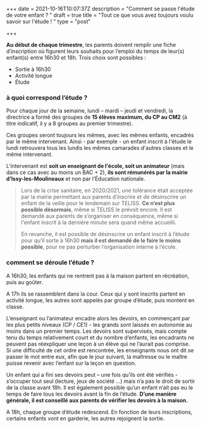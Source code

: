+++
date = 2021-10-16T10:07:37Z
description = "Comment se passe l'étude de votre enfant ? "
draft = true
title = "Tout ce que vous avez toujours voulu savoir sur l'étude ! "
type = "post"

+++

**Au début de chaque trimestre**, les parents doivent remplir une fiche d’inscription où figurent leurs souhaits pour l’emploi du temps de leur(s) enfant(s) entre 16h30 et 18h. Trois choix sont possibles :

* Sortie à 16h30
* Activité longue
* Étude

### **à quoi correspond l’étude** ?

Pour chaque jour de la semaine, lundi – mardi – jeudi et vendredi, la directrice a formé des groupes de **15 élèves maximum, du CP au CM2** (à titre indicatif, il y  a 8 groupes au premier trimestre).

Ces groupes seront toujours les mêmes, avec les mêmes enfants, encadrés par le même intervenant. Ainsi - par exemple - un enfant inscrit à l'étude le lundi retrouvera tous les lundis les mêmes camarades d'autres classes et le même intervenant.

L’intervenant est **soit un enseignant de l'école, soit un animateur** (mais dans ce cas avec au moins un BAC + 2), **ils sont rémunérés par la mairie d’Issy-les-Moulineaux** et non par l’Éducation nationale.

> Lors de la crise sanitaire, en 2020/2021, une tolérance était acceptée par la mairie permettant aux parents d’inscrire et de désinscrire un enfant de la veille pour le lendemain sur TELISS. **Ce n’est plus possible désormais**, même si TELISS le prévoit encore. Il est demandé aux parents de s’organiser en conséquence, même si l'enfant inscrit à la dernière minute sera quand même accueilli.
>
> En revanche, il est possible de désinscrire un enfant inscrit à l’étude pour qu’il sorte à 16h30 **mais il est demandé de le faire le moins possible**, pour ne pas perturber l’organisation interne à l’école.

### **comment se déroule l’étude** ?

A 16h30, les enfants qui ne rentrent pas à la maison partent en récréation, puis au goûter.

A 17h ils se rassemblent dans la cour. Ceux qui y sont inscrits partent en activité longue, les autres sont appelés par groupe d’étude, puis montent en classe.

L’enseignant ou l’animateur encadre alors les devoirs, en commençant par les plus petits niveaux (CP / CE1) - les grands sont laissés en autonomie au moins dans un premier temps. Les devoirs sont supervisés, mais compte tenu du temps relativement court et du nombre d’enfants, les encadrants ne peuvent pas réexpliquer une leçon à un élève qui ne l’aurait pas comprise. Si une difficulté de cet ordre est rencontrée, les enseignants nous ont dit se passer le mot entre eux, afin que le jour suivant, la maîtresse ou le maître puisse revenir avec l’enfant sur la leçon en question.

Un enfant qui a fini ses devoirs peut – une fois qu’ils ont été vérifiés - s’occuper tout seul (lecture, jeux de société …) mais n’a pas le droit de sortir de la classe avant 18h. Il est également possible qu’un enfant n’ait pas eu le temps de faire tous les devoirs avant la fin de l’étude. **D’une manière générale, il est conseillé aux parents de vérifier les devoirs à la maison.**

A 18h, chaque groupe d’étude redescend. En fonction de leurs inscriptions, certains enfants vont en garderie, les autres rejoignent la sortie.